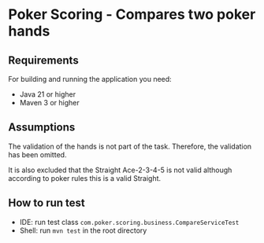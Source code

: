 # Poker Scoring - Compares two poker hands

## Requirements
For building and running the application you need:

- Java 21 or higher
- Maven 3 or higher

## Assumptions
The validation of the hands is not part of the task. Therefore, the validation has been omitted.

It is also excluded that the Straight Ace-2-3-4-5 is not valid although according to poker rules this is a valid Straight.

## How to run test
- IDE: run test class `com.poker.scoring.business.CompareServiceTest` 
- Shell: run `mvn test` in the root directory


